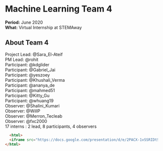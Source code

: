 # Machine Learning Team 4

**Period:** June 2020  
**What:** Virtual Internship at STEMAway  

## About Team 4

Project Lead: @Sara_El-Ateif  
PM Lead: @rohit  
Participant: @kdglider  
Participant: @Gabriel_Jai  
Participant: @yeszoey  
Participant: @Khushali_Verma  
Participant: @ananya_de  
Participant: @mahmed51  
Participant: @Kitty_Gu  
Participant: @whuang19  
Observer: @Shalini_Kumari  
Observer: @WillP  
Observer: @Merron_Tecleab  
Observer: @fxc2000  
17 interns : 2 lead, 8 participants, 4 observers  

```html
  <html>
  <iframe src="https://docs.google.com/presentation/d/e/2PACX-1vSSRIDtSxGE07nxJJLH33Szh7OX-O9BlslDKgXhzHQmGxU2K2y6JX9XrIhh-EWmZq99_srxhNKqR3UH/embed?start=false&loop=false&delayms=3000" frameborder="0" width="960" height="569" allowfullscreen="true" mozallowfullscreen="true" webkitallowfullscreen="true"></iframe>
</html>

```

